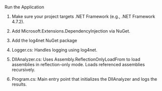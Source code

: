 Run the Application
1. Make sure your project targets .NET Framework (e.g., .NET Framework 4.7.2).
2. Add Microsoft.Extensions.DependencyInjection via NuGet.
3. Add the log4net NuGet package


1. Logger.cs: Handles logging using log4net.
2. DllAnalyzer.cs: Uses Assembly.ReflectionOnlyLoadFrom to load assemblies in reflection-only mode. Loads referenced assemblies recursively.
3. Program.cs: Main entry point that initializes the DllAnalyzer and logs the results.
